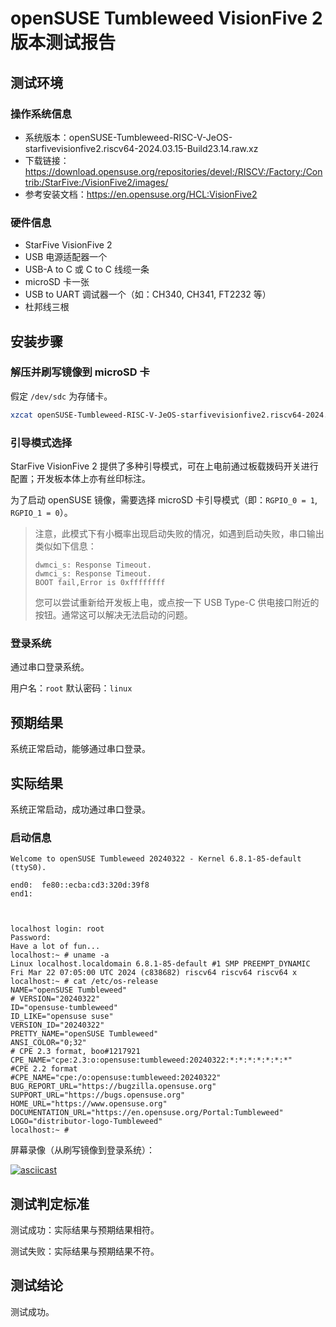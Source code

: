 # openSUSE Tumbleweed VisionFive 2 版本测试报告

## 测试环境

### 操作系统信息

- 系统版本：openSUSE-Tumbleweed-RISC-V-JeOS-starfivevisionfive2.riscv64-2024.03.15-Build23.14.raw.xz
- 下载链接：https://download.opensuse.org/repositories/devel:/RISCV:/Factory:/Contrib:/StarFive:/VisionFive2/images/
- 参考安装文档：https://en.opensuse.org/HCL:VisionFive2

### 硬件信息

- StarFive VisionFive 2
- USB 电源适配器一个
- USB-A to C 或 C to C 线缆一条
- microSD 卡一张
- USB to UART 调试器一个（如：CH340, CH341, FT2232 等）
- 杜邦线三根

## 安装步骤

### 解压并刷写镜像到 microSD 卡

假定 `/dev/sdc` 为存储卡。

```bash
xzcat openSUSE-Tumbleweed-RISC-V-JeOS-starfivevisionfive2.riscv64-2024.03.15-Build23.14.raw.xz | sudo dd of=/dev/sdc iflag=fullblock status=progress bs=4M
```

### 引导模式选择

StarFive VisionFive 2 提供了多种引导模式，可在上电前通过板载拨码开关进行配置；开发板本体上亦有丝印标注。

为了启动 openSUSE 镜像，需要选择 microSD 卡引导模式（即：`RGPIO_0 = 1`, `RGPIO_1 = 0`）。

> 注意，此模式下有小概率出现启动失败的情况，如遇到启动失败，串口输出类似如下信息：
>
>```log
>dwmci_s: Response Timeout.                                                                                            
>dwmci_s: Response Timeout.                                                                                            
>BOOT fail,Error is 0xffffffff
>```
>
> 您可以尝试重新给开发板上电，或点按一下 USB Type-C 供电接口附近的按钮。通常这可以解决无法启动的问题。


### 登录系统

通过串口登录系统。

用户名：`root`
默认密码：`linux`

## 预期结果

系统正常启动，能够通过串口登录。

## 实际结果

系统正常启动，成功通过串口登录。

### 启动信息

```log
Welcome to openSUSE Tumbleweed 20240322 - Kernel 6.8.1-85-default (ttyS0).                                                          
                                                                                                                                    
end0:  fe80::ecba:cd3:320d:39f8                                                                                                     
end1:                                                                                                                               
                                                                                                                                    
                                                                                                                                    

localhost login: root                                                                                                               
Password:                                                                                                                           
Have a lot of fun...                                                                                                                
localhost:~ # uname -a                                                                                                              
Linux localhost.localdomain 6.8.1-85-default #1 SMP PREEMPT_DYNAMIC Fri Mar 22 07:05:00 UTC 2024 (c838682) riscv64 riscv64 riscv64 x
localhost:~ # cat /etc/os-release                                                                                                   
NAME="openSUSE Tumbleweed"                                                                                                          
# VERSION="20240322"                                                                                                                
ID="opensuse-tumbleweed"                                                                                                            
ID_LIKE="opensuse suse"                                                                                                             
VERSION_ID="20240322"                                                                                                               
PRETTY_NAME="openSUSE Tumbleweed"                                                                                                   
ANSI_COLOR="0;32"                                                                                                                   
# CPE 2.3 format, boo#1217921                                                                                                       
CPE_NAME="cpe:2.3:o:opensuse:tumbleweed:20240322:*:*:*:*:*:*:*"                                                                     
#CPE 2.2 format                                                                                                                     
#CPE_NAME="cpe:/o:opensuse:tumbleweed:20240322"                                                                                     
BUG_REPORT_URL="https://bugzilla.opensuse.org"                                                                                      
SUPPORT_URL="https://bugs.opensuse.org"                                                                                             
HOME_URL="https://www.opensuse.org"                                                                                                 
DOCUMENTATION_URL="https://en.opensuse.org/Portal:Tumbleweed"                                                                       
LOGO="distributor-logo-Tumbleweed"                                                                                                  
localhost:~ # 
```

屏幕录像（从刷写镜像到登录系统）：

[![asciicast](https://asciinema.org/a/z3xt9HGtT5iVtI7tbtQNi9rHf.svg)](https://asciinema.org/a/z3xt9HGtT5iVtI7tbtQNi9rHf)

## 测试判定标准

测试成功：实际结果与预期结果相符。

测试失败：实际结果与预期结果不符。

## 测试结论

测试成功。

